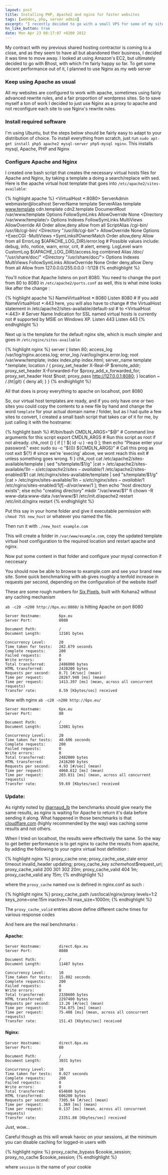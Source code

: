 ```yaml
---
layout: post
title: Installing PHP, Apache2 and nginx for faster websites
tags: [webdev, php, server admin]
excerpt: "I recently decided to go with a small VPS for some of my sites, and to get decent performance without too much work I used Nginx as a proxy to Apache2."
hn_like_button: true
date: Mon Apr 23 08:17:07 +0200 2012
---
```




My contract with my previous shared hosting contractor is coming to a close, and as they seem to have all but abandoned their business, I decided it was time to move away. I looked at using Amazon's EC2, but ultimately decided to go with Bhost, with which I'm fairly happy so far. To get some decent performance out of it, I planned to use Nginx as my web server

### Keep using Apache as usual

All my websites are configured to work with apache, sometimes using fairly advanced rewrite rules, and a fair proportion of wordpress sites. So to save myself a ton of work I decided to just use Nginx as a proxy to apache and not reconfigure each site to use Nginx's rewrite rules.

### Install required software

I'm using Ubuntu, but the steps below should be fairly easy to adapt to your distribution of choice. To install everything from scratch, just run `sudo apt-get install php5 apache2 mysql-server php5-mysql nginx`. This installs mysql, Apache, PHP and Nginx

### Configure Apache and Nginx

I created one bash script that creates the necessary virtual hosts files for Apache and Nginx, by taking a template a doing a search/replace with sed. Here is the apache virtual host template that goes into `/etc/apache2/sites-available`:

{% highlight apache %}
    <VirtualHost *:8080>
        ServerAdmin webmaster@localhost
        ServerName template
        ServerAlias template www.template cdn.template cdn2.template
        DocumentRoot /var/www/template
        <Directory />
                Options FollowSymLinks
                AllowOverride None
        </Directory>
        <Directory /var/www/template/>
                Options Indexes FollowSymLinks MultiViews
                AllowOverride All
                Order allow,deny
                allow from all
        </Directory>
        ScriptAlias /cgi-bin/ /usr/lib/cgi-bin/
        <Directory "/usr/lib/cgi-bin">
                AllowOverride None
                Options +ExecCGI -MultiViews +SymLinksIfOwnerMatch
                Order allow,deny
                Allow from all
        </Directory>
        ErrorLog ${APACHE_LOG_DIR}/error.log
        # Possible values include: debug, info, notice, warn, error, crit,
        # alert, emerg.
        LogLevel warn
        CustomLog ${APACHE_LOG_DIR}/access.log combined
        Alias /doc/ "/usr/share/doc/"
        <Directory "/usr/share/doc/">
            Options Indexes MultiViews FollowSymLinks
            AllowOverride None
            Order deny,allow
            Deny from all
            Allow from 127.0.0.0/255.0.0.0 ::1/128
        </Directory>
    </VirtualHost>
{% endhighlight %}

You'll notice that Apache listens on port 8080. You need to change the port from 80 to 8080 in `/etc/apache2/ports.conf` as well, this is what mine looks like after the change :

{% highlight apache %}
    NameVirtualHost *:8080
    Listen 8080
    <IfModule mod_ssl.c>
        # If you add NameVirtualHost *:443 here, you will also have to change
        # the VirtualHost statement in /etc/apache2/sites-available/default-ssl
        # to <VirtualHost *:443>
        # Server Name Indication for SSL named virtual hosts is currently not
        # supported by MSIE on Windows XP.
        Listen 443
    </IfModule>
    <IfModule mod_gnutls.c>
        Listen 443
    </IfModule>
{% endhighlight %}

Next up is the template for the default nginx site, which is much simpler and goes in `/etc/nginx/sites-available`:

{% highlight nginx %}
    server {
        listen 80;
        access_log /var/log/nginx.access.log;
        error_log /var/log/nginx.error.log;
        root /var/www/template;
        index index.php index.html;
        server_name template *.template;
        location / {
                proxy_set_header X-Real-IP $remote_addr;
                proxy_set_header X-Forwarded-For $proxy_add_x_forwarded_for;
                proxy_set_header Host $host;
                proxy_pass http://127.0.0.1:8080;
        }
        location ~ /\.(ht|git) {
                deny all;
        }
    }
{% endhighlight %}

All that does is proxy everything to apache on localhost, port 8080

So, our virtual host templates are ready, and if you only have one or two sites you could copy the contents to a new file by hand and change the word `template` for your actual domain name / folder, but as I had quite a few sites to convert, I created a small bash script that takes car of it for me, by just calling it with the hostname:

{% highlight bash %}
    #!/bin/bash
    CMDLN_ARGS="$@" # Command line arguments for this script
    export CMDLN_ARGS
    # Run this script as root if not already.
    chk_root () {
     if [ ! $( id -u ) -eq 0 ]; then
       echo "Please enter your password."
       exec sudo su -c "${0} ${CMDLN_ARGS}" # Call this prog as root
       exit ${?}  # since we're 'execing' above, we wont reach this exit
                  # unless something goes wrong.
     fi
    }
    chk_root
    cat /etc/apache2/sites-available/template | sed "s/template/$1/g" |cat > /etc/apache2/sites-available/$1
    ln -s /etc/apache2/sites-available/$1 /etc/apache2/sites-enabled/$1
    cat /etc/nginx/sites-available/template | sed "s/template/$1/g" |cat > /etc/nginx/sites-available/$1
    ln -s /etc/nginx/sites-available/$1 /etc/nginx/sites-enabled/$1
    if [ -d /var/www/$1 ];
    then
      echo "host directory exists";
    else
      echo "creating directory"
      mkdir "/var/www/$1"
    fi
    chown -R www-data:www-data /var/www/$1
    /etc/init.d/apache2 restart
    /etc/init.d/nginx restart
{% endhighlight %}

Put this say in your home folder and give it executable permission with `chmod 755 new_host` or whatever you named the file.

Then run it with `./new_host example.com`

This will create a folder in `/var/www/example.com`, copy the updated template virtual host configuration to the required location and restart apache and nginx.

Now put some content in that folder and configure your mysql connection if neccesary

You should now be able to browse to example.com and see your brand new site. Some quick benchmarking with ab gives roughly a tenfold increase in requests per second, depending on the configuration of the website itself

These are some rough numbers for [Six Pixels](http://6px.eu), built with Kohana2 without any caching mechanism

`ab -c20 -n200 http://6px.eu:8080/` is hitting Apache on port 8080

    Server Hostname:        6px.eu
    Server Port:            8080

    Document Path:          /
    Document Length:        12101 bytes

    Concurrency Level:      20
    Time taken for tests:   282.679 seconds
    Complete requests:      200
    Failed requests:        0
    Write errors:           0
    Total transferred:      2486000 bytes
    HTML transferred:       2420200 bytes
    Requests per second:    0.71 [#/sec] (mean)
    Time per request:       28267.940 [ms] (mean)
    Time per request:       1413.397 [ms] (mean, across all concurrent requests)
    Transfer rate:          8.59 [Kbytes/sec] received

Now with nginx `ab -c20 -n200 http://6px.eu/`


    Server Hostname:        6px.eu
    Server Port:            80

    Document Path:          /
    Document Length:        12081 bytes

    Concurrency Level:      20
    Time taken for tests:   40.606 seconds
    Complete requests:      200
    Failed requests:        0
    Write errors:           0
    Total transferred:      2482000 bytes
    HTML transferred:       2416200 bytes
    Requests per second:    4.93 [#/sec] (mean)
    Time per request:       4060.612 [ms] (mean)
    Time per request:       203.031 [ms] (mean, across all concurrent requests)
    Transfer rate:          59.69 [Kbytes/sec] received

### Update:

As rightly noted by [@arnaud_lb](https://twitter.com/#!/arnaud_lb/status/196610128261296129) the benchmarks should give nearly the same results,
as nginx is waiting for Apache to return it's data before sending it along.
What happened in those benchmarks is that [cloudflare.com](http://cloudflare.com) (highly recommended by the way) was caching some results and not others.

When I tried on localhost, the results were effectively the same.
So the way to get better performance is to get nginx to cache the results from apache, by adding the following to your nginx virtual host definition :

{% highlight nginx %}
    proxy_cache one;
    proxy_cache_use_stale error timeout invalid_header updating;
    proxy_cache_key $scheme$host$request_uri;
    proxy_cache_valid       200 301 302 20m;
    proxy_cache_valid       404 1m;
    proxy_cache_valid       any 15m;
{% endhighlight %}

where the `proxy_cache` named `one` is defined in nginx.conf as such :

{% highlight nginx %}
    proxy_cache_path /usr/local/nginx/proxy levels=1:2 keys_zone=one:15m inactive=7d max_size=1000m;
{% endhighlight %}

The `proxy_cache_valid` entries above define different cache times for various response codes

And here are the real benchmarks :

#### Apache:

    Server Hostname:        direct.6px.eu
    Server Port:            8080

    Document Path:          /
    Document Length:        11487 bytes

    Concurrency Level:      10
    Time taken for tests:   15.082 seconds
    Complete requests:      200
    Failed requests:        0
    Write errors:           0
    Total transferred:      2338600 bytes
    HTML transferred:       2297400 bytes
    Requests per second:    13.26 [#/sec] (mean)
    Time per request:       754.075 [ms] (mean)
    Time per request:       75.408 [ms] (mean, across all concurrent requests)
    Transfer rate:          151.43 [Kbytes/sec] received

#### Nginx:

    Server Hostname:        direct.6px.eu
    Server Port:            80

    Document Path:          /
    Document Length:        3031 bytes

    Concurrency Level:      10
    Time taken for tests:   0.027 seconds
    Complete requests:      200
    Failed requests:        0
    Write errors:           0
    Total transferred:      654600 bytes
    HTML transferred:       606200 bytes
    Requests per second:    7305.94 [#/sec] (mean)
    Time per request:       1.369 [ms] (mean)
    Time per request:       0.137 [ms] (mean, across all concurrent requests)
    Transfer rate:          23351.88 [Kbytes/sec] received


Just, wow...

Careful though as this will wreak havoc on your sessions, at the minimum you can disable caching for logged-in users with

{% highlight nginx %}
    proxy_cache_bypass $cookie_session;
    proxy_no_cache $cookie_session;
{% endhighlight %}

where `session` is the name of your cookie